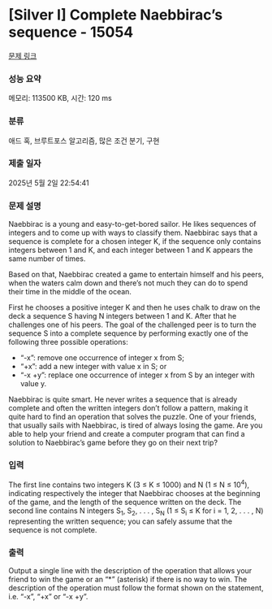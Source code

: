 # [Silver I] Complete Naebbirac’s sequence - 15054 

[문제 링크](https://www.acmicpc.net/problem/15054) 

### 성능 요약

메모리: 113500 KB, 시간: 120 ms

### 분류

애드 혹, 브루트포스 알고리즘, 많은 조건 분기, 구현

### 제출 일자

2025년 5월 2일 22:54:41

### 문제 설명

<p>Naebbirac is a young and easy-to-get-bored sailor. He likes sequences of integers and to come up with ways to classify them. Naebbirac says that a sequence is complete for a chosen integer K, if the sequence only contains integers between 1 and K, and each integer between 1 and K appears the same number of times.</p>

<p>Based on that, Naebbirac created a game to entertain himself and his peers, when the waters calm down and there’s not much they can do to spend their time in the middle of the ocean.</p>

<p>First he chooses a positive integer K and then he uses chalk to draw on the deck a sequence S having N integers between 1 and K. After that he challenges one of his peers. The goal of the challenged peer is to turn the sequence S into a complete sequence by performing exactly one of the following three possible operations:</p>

<ul>
	<li>“-x”: remove one occurrence of integer x from S;</li>
	<li>“+x”: add a new integer with value x in S; or</li>
	<li>“-x +y”: replace one occurrence of integer x from S by an integer with value y.</li>
</ul>

<p>Naebbirac is quite smart. He never writes a sequence that is already complete and often the written integers don’t follow a pattern, making it quite hard to find an operation that solves the puzzle. One of your friends, that usually sails with Naebbirac, is tired of always losing the game. Are you able to help your friend and create a computer program that can find a solution to Naebbirac’s game before they go on their next trip?</p>

### 입력 

 <p>The first line contains two integers K (3 ≤ K ≤ 1000) and N (1 ≤ N ≤ 10<sup>4</sup>), indicating respectively the integer that Naebbirac chooses at the beginning of the game, and the length of the sequence written on the deck. The second line contains N integers S<sub>1</sub>, S<sub>2</sub>, . . . , S<sub>N</sub> (1 ≤ S<sub>i</sub> ≤ K for i = 1, 2, . . . , N) representing the written sequence; you can safely assume that the sequence is not complete.</p>

### 출력 

 <p>Output a single line with the description of the operation that allows your friend to win the game or an “*” (asterisk) if there is no way to win. The description of the operation must follow the format shown on the statement, i.e. “-x”, “+x” or “-x +y”.</p>

